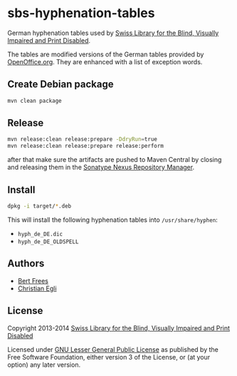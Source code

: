 # sbs-hyphenation-tables

German hyphenation tables used by [Swiss Library for the Blind, Visually Impaired and Print Disabled][sbs].

The tables are modified versions of the German tables provided by [OpenOffice.org][ooo].
They are enhanced with a list of exception words.

## Create Debian package

```sh
mvn clean package
```

## Release

```sh
mvn release:clean release:prepare -DdryRun=true
mvn release:clean release:prepare release:perform
```

after that make sure the artifacts are pushed to Maven Central by
closing and releasing them in the
[Sonatype Nexus Repository Manager](https://oss.sonatype.org/#stagingRepositories).


## Install

```sh
dpkg -i target/*.deb
```

This will install the following hyphenation tables into `/usr/share/hyphen`:

- `hyph_de_DE.dic`
- `hyph_de_DE_OLDSPELL`

## Authors

- [Bert Frees][frees]
- [Christian Egli][egli]

## License

Copyright 2013-2014 [Swiss Library for the Blind, Visually Impaired and Print Disabled][sbs]

Licensed under [GNU Lesser General Public License][] as published by
the Free Software Foundation, either version 3 of the License, or (at
your option) any later version.

[frees]: https://github.com/bertfrees
[egli]: https://github.com/egli
[sbs]: http://www.sbs.ch/
[GNU Lesser General Public License]: http://www.gnu.org/licenses/lgpl.html
[ooo]: http://svn.services.openoffice.org/ooo/tags/OOO320_m9/dictionaries/de_DE
